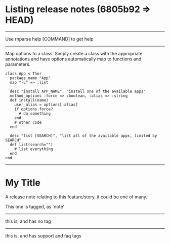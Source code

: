 # Listing release notes (6805b92 => HEAD)

* * *

Use rnparse help [COMMAND] to get help 



* * *

Map options to a class. Simply create a class with the appropriate
annotations and have options automatically map to functions and
parameters.

```
class App < Thor
  package_name "App"
  map "-L" => :list

  desc "install APP_NAME", "install one of the available apps"
  method_options :force => :boolean, :alias => :string
  def install(name)
    user_alias = options[:alias]
    if options.force?
      # do something
    end
    # other code
  end

  desc "list [SEARCH]", "list all of the available apps, limited by SEARCH"
  def list(search="")
    # list everything
  end
end
```





* * *

My Title
========

A release note relating to this feature/story, it could be one of many.

This one is tagged, as 'note'





* * *

this is, and has no tag 



* * *

this is, and has support and faq tags 

